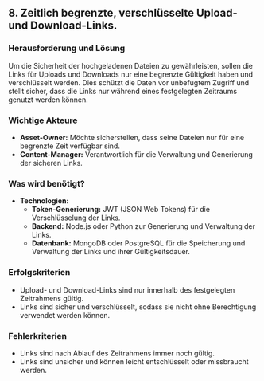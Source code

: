 ## 8. Zeitlich begrenzte, verschlüsselte Upload- und Download-Links.
### Herausforderung und Lösung  
Um die Sicherheit der hochgeladenen Dateien zu gewährleisten, sollen die Links für Uploads und Downloads nur eine begrenzte Gültigkeit haben und verschlüsselt werden. Dies schützt die Daten vor unbefugtem Zugriff und stellt sicher, dass die Links nur während eines festgelegten Zeitraums genutzt werden können.

### Wichtige Akteure  
- **Asset-Owner:** Möchte sicherstellen, dass seine Dateien nur für eine begrenzte Zeit verfügbar sind.  
- **Content-Manager:** Verantwortlich für die Verwaltung und Generierung der sicheren Links.  

### Was wird benötigt?  
- **Technologien:**  
  - **Token-Generierung:** JWT (JSON Web Tokens) für die Verschlüsselung der Links.  
  - **Backend:** Node.js oder Python zur Generierung und Verwaltung der Links.  
  - **Datenbank:** MongoDB oder PostgreSQL für die Speicherung und Verwaltung der Links und ihrer Gültigkeitsdauer.  

### Erfolgskriterien  
- Upload- und Download-Links sind nur innerhalb des festgelegten Zeitrahmens gültig.  
- Links sind sicher und verschlüsselt, sodass sie nicht ohne Berechtigung verwendet werden können.  

### Fehlerkriterien  
- Links sind nach Ablauf des Zeitrahmens immer noch gültig.  
- Links sind unsicher und können leicht entschlüsselt oder missbraucht werden.  
